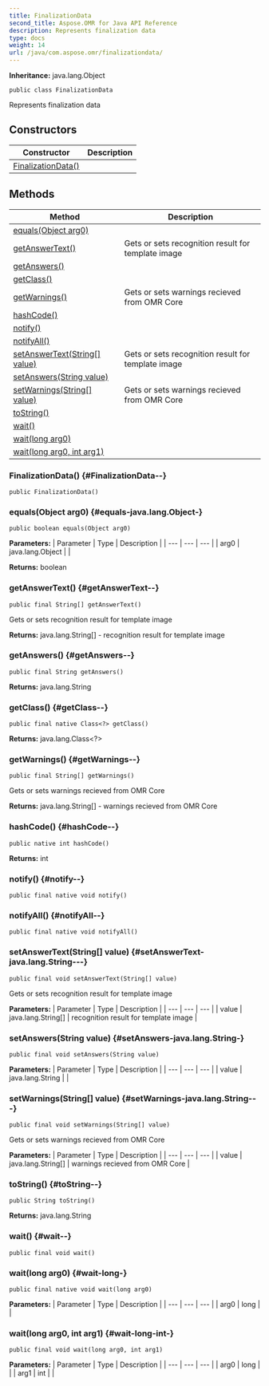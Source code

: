 ```yaml
---
title: FinalizationData
second_title: Aspose.OMR for Java API Reference
description: Represents finalization data
type: docs
weight: 14
url: /java/com.aspose.omr/finalizationdata/
---
```


**Inheritance:**
java.lang.Object
```
public class FinalizationData
```

Represents finalization data
## Constructors

| Constructor | Description |
| --- | --- |
| [FinalizationData()](#FinalizationData--) |  |
## Methods

| Method | Description |
| --- | --- |
| [equals(Object arg0)](#equals-java.lang.Object-) |  |
| [getAnswerText()](#getAnswerText--) | Gets or sets recognition result for template image |
| [getAnswers()](#getAnswers--) |  |
| [getClass()](#getClass--) |  |
| [getWarnings()](#getWarnings--) | Gets or sets warnings recieved from OMR Core |
| [hashCode()](#hashCode--) |  |
| [notify()](#notify--) |  |
| [notifyAll()](#notifyAll--) |  |
| [setAnswerText(String[] value)](#setAnswerText-java.lang.String---) | Gets or sets recognition result for template image |
| [setAnswers(String value)](#setAnswers-java.lang.String-) |  |
| [setWarnings(String[] value)](#setWarnings-java.lang.String---) | Gets or sets warnings recieved from OMR Core |
| [toString()](#toString--) |  |
| [wait()](#wait--) |  |
| [wait(long arg0)](#wait-long-) |  |
| [wait(long arg0, int arg1)](#wait-long-int-) |  |
### FinalizationData() {#FinalizationData--}
```
public FinalizationData()
```


### equals(Object arg0) {#equals-java.lang.Object-}
```
public boolean equals(Object arg0)
```




**Parameters:**
| Parameter | Type | Description |
| --- | --- | --- |
| arg0 | java.lang.Object |  |

**Returns:**
boolean
### getAnswerText() {#getAnswerText--}
```
public final String[] getAnswerText()
```


Gets or sets recognition result for template image

**Returns:**
java.lang.String[] - recognition result for template image
### getAnswers() {#getAnswers--}
```
public final String getAnswers()
```




**Returns:**
java.lang.String
### getClass() {#getClass--}
```
public final native Class<?> getClass()
```




**Returns:**
java.lang.Class<?>
### getWarnings() {#getWarnings--}
```
public final String[] getWarnings()
```


Gets or sets warnings recieved from OMR Core

**Returns:**
java.lang.String[] - warnings recieved from OMR Core
### hashCode() {#hashCode--}
```
public native int hashCode()
```




**Returns:**
int
### notify() {#notify--}
```
public final native void notify()
```




### notifyAll() {#notifyAll--}
```
public final native void notifyAll()
```




### setAnswerText(String[] value) {#setAnswerText-java.lang.String---}
```
public final void setAnswerText(String[] value)
```


Gets or sets recognition result for template image

**Parameters:**
| Parameter | Type | Description |
| --- | --- | --- |
| value | java.lang.String[] | recognition result for template image |

### setAnswers(String value) {#setAnswers-java.lang.String-}
```
public final void setAnswers(String value)
```




**Parameters:**
| Parameter | Type | Description |
| --- | --- | --- |
| value | java.lang.String |  |

### setWarnings(String[] value) {#setWarnings-java.lang.String---}
```
public final void setWarnings(String[] value)
```


Gets or sets warnings recieved from OMR Core

**Parameters:**
| Parameter | Type | Description |
| --- | --- | --- |
| value | java.lang.String[] | warnings recieved from OMR Core |

### toString() {#toString--}
```
public String toString()
```




**Returns:**
java.lang.String
### wait() {#wait--}
```
public final void wait()
```




### wait(long arg0) {#wait-long-}
```
public final native void wait(long arg0)
```




**Parameters:**
| Parameter | Type | Description |
| --- | --- | --- |
| arg0 | long |  |

### wait(long arg0, int arg1) {#wait-long-int-}
```
public final void wait(long arg0, int arg1)
```




**Parameters:**
| Parameter | Type | Description |
| --- | --- | --- |
| arg0 | long |  |
| arg1 | int |  |

